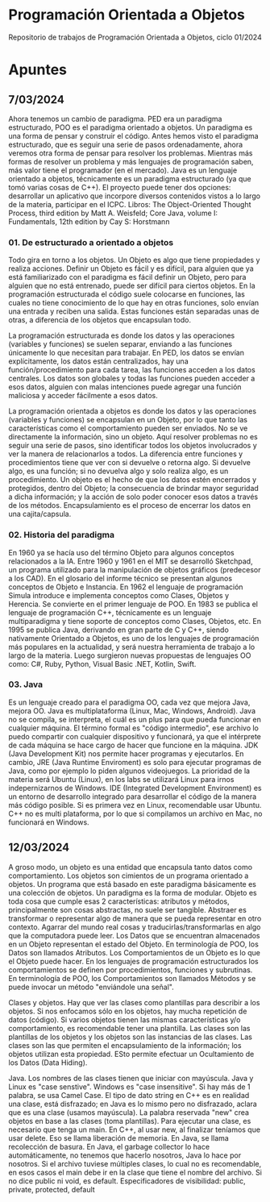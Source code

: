 # Programación Orientada a Objetos
Repositorio de trabajos de Programación Orientada a Objetos, ciclo 01/2024

# Apuntes
## 7/03/2024
Ahora tenemos un cambio de paradigma. PED era un paradigma estructurado, POO es el paradigma orientado a objetos. Un paradigma es una forma de pensar y construir el código. Antes hemos visto el paradigma estructurado, que es seguir una serie de pasos ordenadamente, ahora veremos otra forma de pensar para resolver los problemas. Mientras más formas de resolver un problema y más lenguajes de programación saben, más valor tiene el programador (en el mercado).
Java es un lenguaje orientado a objetos, técnicamente es un paradigma estructurado (ya que tomó varias cosas de C++). El proyecto puede tener dos opciones: desarrollar un aplicativo que incorpore diversos contenidos vistos a lo largo de la materia, participar en el ICPC.
Libros: The Object-Oriented Thought Process, third edition by Matt A. Weisfeld; Core Java, volume I: Fundamentals, 12th edition by Cay S: Horstmann
### 01. De estructurado a orientado a objetos
Todo gira en torno a los objetos. Un Objeto es algo que tiene propiedades y realiza acciones. Definir un Objeto es fácil y es difícil, para alguien que ya está familiarizado con el paradigma es fácil definir un Objeto, pero para alguien que no está entrenado, puede ser difícil para ciertos objetos. En la programación estructurada el código suele colocarse en funciones, las cuales no tiene conocimiento de lo que hay en otras funciones, solo envían una entrada y reciben una salida. Estas funciones están separadas unas de otras, a diferencia de los objetos que encapsulan todo. 

La programación estructurada es donde los datos y las operaciones (variables y funciones) se suelen separar, enviando a las funciones únicamente lo que necesitan para trabajar. En PED, los datos se envían explícitamente, los datos están centralizados, hay una función/procedimiento para cada tarea, las funciones acceden a los datos centrales. Los datos son globales y todas las funciones pueden acceder a esos datos, alguien con malas intenciones puede agregar una función maliciosa y acceder fácilmente a esos datos.

La programación orientada a objetos es donde los datos y las operaciones (variables y funciones) se encapsulan en un Objeto, por lo que tanto las características como el comportamiento pueden ser enviados. No se ve directamente la información, sino un objeto. Aquí resolver problemas no es seguir una serie de pasos, sino identificar todos los objetos involucrados y ver la manera de relacionarlos a todos. La diferencia entre funciones y procedimientos tiene que ver con si devuelve o retorna algo. Si devuelve algo, es una función; si no devuelva algo y solo realiza algo, es un procedimiento.
Un objeto es el hecho de que los datos estén encerrados y protegidos, dentro del Objeto; la consecuencia de brindar mayor seguridad a dicha información; y la acción de solo poder conocer esos datos a través de los métodos. Encapsulamiento es el proceso de encerrar los datos en una cajita/capsula.
### 02. Historia del paradigma
En 1960 ya se hacía uso del término Objeto para algunos conceptos relacionados a la IA. Entre 1960 y 1961 en el MIT se desarrolló Sketchpad, un programa utilizado para la manipulación de objetos gráficos (predecesor a los CAD). En el glosario del informe técnico se presentan algunos conceptos de Objeto e Instancia. En 1962 el lenguaje de programación Simula introduce e implementa conceptos como Clases, Objetos y Herencia. Se convierte en el primer lenguaje de POO. En 1983 se publica el lenguaje de programación C++, técnicamente es un lenguaje multiparadigma y tiene soporte de conceptos como Clases, Objetos, etc. En 1995 se publica Java, derivando en gran parte de C y C++, siendo nativamente Orientado a Objetos, es uno de los lenguajes de programación más populares en la actualidad, y será nuestra herramienta de trabajo a lo largo de la materia.
Luego surgieron nuevas propuestas de lenguajes OO como: C#, Ruby, Python, Visual Basic .NET, Kotlin, Swift.
### 03. Java
Es un lenguaje creado para el paradigma OO, cada vez que mejora Java, mejora OO. Java es multiplataforma (Linux, Mac, Windows, Android). Java no se compila, se interpreta, el cuál es un plus para que pueda funcionar en cualquier máquina. El término formal es "código intermedio", ese archivo lo puedo compartir con cualquier dispositivo y funcionará, ya que el intérprete de cada máquina se hace cargo de hacer que funcione en la máquina. JDK (Java Development Kit) nos permite hacer programas y ejecutarlos. En cambio, JRE (Java Runtime Enviroment) es solo para ejecutar programas de Java, como por ejemplo lo piden algunos videojuegos. La prioridad de la materia será Ubuntu (Linux), en los labs se utilizará Linux para irnos indepernizarnos de Windows.
IDE (Integrated Development Environment) es un entorno de desarrollo integrado para desarrollar el código de la manera más código posible. Si es primera vez en Linux, recomendable usar Ubuntu.
C++ no es multi plataforma, por lo que si compilamos un archivo en Mac, no funcionará en Windows.

## 12/03/2024
A groso modo, un objeto es una entidad que encapsula tanto datos como comportamiento. Los objetos son cimientos de un programa orientado a objetos. Un programa que está basado en este paradigma básicamente es una colección de objetos. Un paradigma es la forma de modular. Objeto es toda cosa que cumple esas 2 características: atributos y métodos, principalmente son cosas abstractas, no suele ser tangible. Abstraer es transformar o representar algo de manera que se pueda representar en otro contexto. Agarrar del mundo real cosas y traducirlas/transformarlas en algo que la computadora puede leer.
Los Datos que se encuentran almacenados en un Objeto representan el estado del Objeto. En terminología de POO, los Datos son llamados Atributos. Los Comportamientos de un Objeto es lo que el Objeto puede hacer. En los lenguajes de programación estructurados los comportamientos se definen por procedimientos, funciones y subrutinas. En terminología de POO, los Comportamientos son llamados Métodos y se puede invocar un método "enviándole una señal".

Clases y objetos.
Hay que ver las clases como plantillas para describir a los objetos. Si nos enfocamos sólo en los objetos, hay mucha repetición de datos (código). Si varios objetos tienen las mismas características y/o comportamiento, es recomendable tener una plantilla. Las clases son las plantillas de los objetos y los objetos son las instancias de las clases. Las clases son las que permiten el encapsulamiento de la información; los objetos utilizan esta propiedad. ESto permite efectuar un Ocultamiento de los Datos (Data Hiding).

Java.
Los nombres de las clases tienen que iniciar con mayúscula. Java y Linux es "case senstive". Windows es "case insensitive". Si hay más de 1 palabra, se usa Camel Case. El tipo de dato string en C++ es en realidad una clase, está disfrazado; en Java es lo mismo pero no disfrazado, aclara que es una clase (usamos mayúscula). La palabra reservada "new" crea objetos en base a las clases (toma plantillas).
Para ejecutar una clase, es necesario que tenga un main.
En C++, al usar new, al finalizar teníamos que usar delete. Eso se llama liberación de memoria. En Java, se llama recolección de basura. En Java, el garbage collector lo hace automáticamente, no tenemos que hacerlo nosotros, Java lo hace por nosotros.
Si el archivo tuviese múltiples clases, lo cual no es recomendable, en esos casos el main debe ir en la clase que tiene el nombre del archivo. Si no dice public ni void, es default.
Especificadores de visibilidad: public, private, protected, default
